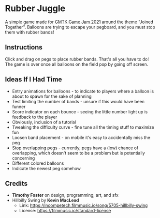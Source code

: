 # Rubber Juggle

A simple game made for [GMTK Game Jam 2021](https://itch.io/jam/gmtk-2021) around the theme "Joined Together". Balloons are trying to escape your pegboard, and you must stop them with rubber bands!

## Instructions

Click and drag on pegs to place rubber bands. That's all you have to do! The game is over once all balloons on the field pop by going off screen.

## Ideas If I Had Time

* Entry animations for balloons - to indicate to players where a balloon is about to spawn for the sake of planning
* Test limiting the number of bands - unsure if this would have been funner
* Score indicator on each bounce - seeing the little number light up is feedback to the player
* Obviously, inclusion of a tutorial
* Tweaking the difficulty curve - fine tune all the timing stuff to maximize fun
* Loosen band placement - on mobile it's easy to accidentally miss the peg
* Stop overlapping pegs - currently, pegs have a (low) chance of overlapping, which doesn't seem to be a problem but is potentially concerning
* Different colored balloons
* Indicate the newest peg somehow

## Credits

* **Timothy Foster** on design, programming, art, and sfx
* Hillbilly Swing by **Kevin MacLeod**
  * Link: https://incompetech.filmmusic.io/song/5705-hillbilly-swing
  * License: https://filmmusic.io/standard-license 
